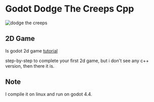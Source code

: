 # Godot Dodge The Creeps Cpp
<p>
<img src="https://docs.godotengine.org/en/stable/_images/dodge_preview.gif" alt="dodge the creeps">
</p>

## 2D Game
<p>
  Is godot 2d game <a href="https://docs.godotengine.org/en/stable/getting_started/first_2d_game/index.html">tutorial</a>
</p>
step-by-step to complete your first 2d game, but i don't see any c++ version, then there it is. 

## Note
I compile it on linux and run on godot 4.4.
